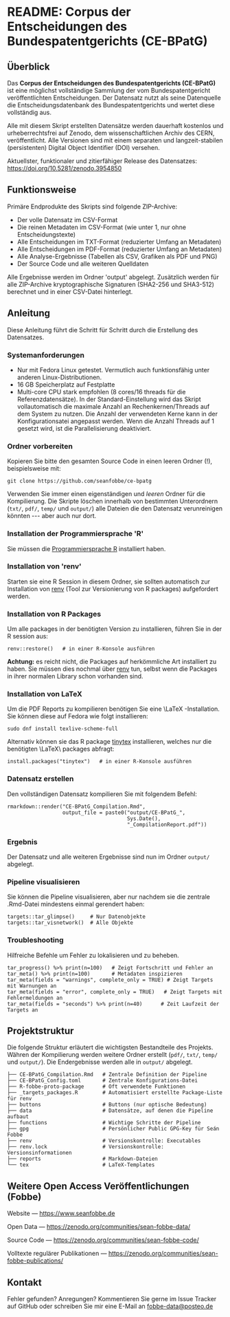 # README: Corpus der Entscheidungen des Bundespatentgerichts (CE-BPatG)


## Überblick

Das **Corpus der Entscheidungen des Bundespatentgerichts (CE-BPatG)** ist eine möglichst vollständige Sammlung der vom Bundespatentgericht veröffentlichten Entscheidungen. Der Datensatz nutzt als seine Datenquelle die Entscheidungsdatenbank des Bundespatentgerichts und wertet diese vollständig aus.

Alle mit diesem Skript erstellten Datensätze werden dauerhaft kostenlos und urheberrechtsfrei auf Zenodo, dem wissenschaftlichen Archiv des CERN, veröffentlicht. Alle Versionen sind mit einem separaten und langzeit-stabilen (persistenten) Digital Object Identifier (DOI) versehen.

Aktuellster, funktionaler und zitierfähiger Release des Datensatzes: https://doi.org/10.5281/zenodo.3954850



## Funktionsweise

Primäre Endprodukte des Skripts sind folgende ZIP-Archive:
 
- Der volle Datensatz im CSV-Format
- Die reinen Metadaten im CSV-Format (wie unter 1, nur ohne Entscheidungstexte)
- Alle Entscheidungen im TXT-Format (reduzierter Umfang an Metadaten)
- Alle Entscheidungen im PDF-Format (reduzierter Umfang an Metadaten)
- Alle Analyse-Ergebnisse (Tabellen als CSV, Grafiken als PDF und PNG)
- Der Source Code und alle weiteren Quelldaten

Alle Ergebnisse werden im Ordner 'output' abgelegt. Zusätzlich werden für alle ZIP-Archive kryptographische Signaturen (SHA2-256 und SHA3-512) berechnet und in einer CSV-Datei hinterlegt. 


## Anleitung

Diese Anleitung führt die Schritt für Schritt durch die Erstellung des Datensatzes. 


### Systemanforderungen

- Nur mit Fedora Linux getestet. Vermutlich auch funktionsfähig unter anderen Linux-Distributionen.
- 16 GB Speicherplatz auf Festplatte
- Multi-core CPU stark empfohlen (8 cores/16 threads für die Referenzdatensätze). In der Standard-Einstellung wird das Skript vollautomatisch die maximale Anzahl an Rechenkernen/Threads auf dem System zu nutzen. Die Anzahl der verwendeten Kerne kann in der Konfigurationsatei angepasst werden. Wenn die Anzahl Threads auf 1 gesetzt wird, ist die Parallelisierung deaktiviert.



### Ordner vorbereiten

Kopieren Sie bitte den gesamten Source Code in einen leeren Ordner (!), beispielsweise mit:

```
git clone https://github.com/seanfobbe/ce-bpatg
```

Verwenden Sie immer einen eigenständigen und *leeren* Ordner für die Kompilierung. Die Skripte löschen innerhalb von bestimmten Unterordnern (`txt/`, `pdf/`, `temp/` und `output/`) alle Dateien die den Datensatz verunreinigen könnten --- aber auch nur dort.



### Installation der Programmiersprache 'R'

Sie müssen die [Programmiersprache R](https://www.r-project.org/) installiert haben.



### Installation von 'renv'

Starten sie eine R Session in diesem Ordner, sie sollten automatisch zur Installation von [renv](https://rstudio.github.io/renv/articles/renv.html) (Tool zur Versionierung von R packages) aufgefordert werden.



### Installation von R Packages

Um alle packages in der benötigten Version zu installieren, führen Sie in der R session aus:

```
renv::restore()   # in einer R-Konsole ausführen
```

**Achtung:** es reicht nicht, die Packages auf herkömmliche Art installiert zu haben. Sie müssen dies nochmal über [renv](https://rstudio.github.io/renv/articles/renv.html) tun, selbst wenn die Packages in ihrer normalen Library schon vorhanden sind.



### Installation von LaTeX

Um die PDF Reports zu kompilieren benötigen Sie eine \LaTeX -Installation. Sie können diese auf Fedora wie folgt installieren:

```
sudo dnf install texlive-scheme-full
```

Alternativ können sie das R package [tinytex](https://yihui.org/tinytex/) installieren, welches nur die benötigten \LaTeX\ packages abfragt:

```
install.packages("tinytex")   # in einer R-Konsole ausführen
```



### Datensatz erstellen

Den vollständigen Datensatz kompilieren Sie mit folgendem Befehl:

```
rmarkdown::render("CE-BPatG_Compilation.Rmd",
                  output_file = paste0("output/CE-BPatG_",
                                       Sys.Date(),
                                       "_CompilationReport.pdf"))
```


### Ergebnis

Der Datensatz und alle weiteren Ergebnisse sind nun im Ordner `output/` abgelegt.



### Pipeline visualisieren

Sie können die Pipeline visualisieren, aber nur nachdem sie die zentrale .Rmd-Datei mindestens einmal gerendert haben:

```
targets::tar_glimpse()     # Nur Datenobjekte
targets::tar_visnetwork()  # Alle Objekte
```


### Troubleshooting

Hilfreiche Befehle um Fehler zu lokalisieren und zu beheben.

```
tar_progress() %>% print(n=100)   # Zeigt Fortschritt und Fehler an
tar_meta() %>% print(n=100)       # Metadaten inspizieren
tar_meta(fields = "warnings", complete_only = TRUE) # Zeigt Targets mit Warnungen an
tar_meta(fields = "error", complete_only = TRUE)   # Zeigt Targets mit Fehlermeldungen an
tar_meta(fields = "seconds") %>% print(n=40)      # Zeit Laufzeit der Targets an
```





## Projektstruktur

Die folgende Struktur erläutert die wichtigsten Bestandteile des Projekts. Währen der Kompilierung werden weitere Ordner erstellt (`pdf/`, `txt/`, `temp/` und `output/`). Die Endergebnisse werden alle in `output/` abgelegt.

 
``` 
├── CE-BPatG_Compilation.Rmd   # Zentrale Definition der Pipeline
├── CE-BPatG_Config.toml       # Zentrale Konfigurations-Datei
├── R-fobbe-proto-package      # Oft verwendete Funktionen 
├── _targets_packages.R        # Automatisiert erstellte Package-Liste für renv
├── buttons                    # Buttons (nur optische Bedeutung)
├── data                       # Datensätze, auf denen die Pipeline aufbaut
├── functions                  # Wichtige Schritte der Pipeline
├── gpg                        # Persönlicher Public GPG-Key für Seán Fobbe
├── renv                       # Versionskontrolle: Executables
├── renv.lock                  # Versionskontrolle: Versionsinformationen
├── reports                    # Markdown-Dateien
└── tex                        # LaTeX-Templates

```




 
## Weitere Open Access Veröffentlichungen (Fobbe)

Website — https://www.seanfobbe.de

Open Data  —  https://zenodo.org/communities/sean-fobbe-data/

Source Code  —  https://zenodo.org/communities/sean-fobbe-code/

Volltexte regulärer Publikationen  —  https://zenodo.org/communities/sean-fobbe-publications/



## Kontakt

Fehler gefunden? Anregungen? Kommentieren Sie gerne im Issue Tracker auf GitHub oder schreiben Sie mir eine E-Mail an [fobbe-data@posteo.de](fobbe-data@posteo.de)
